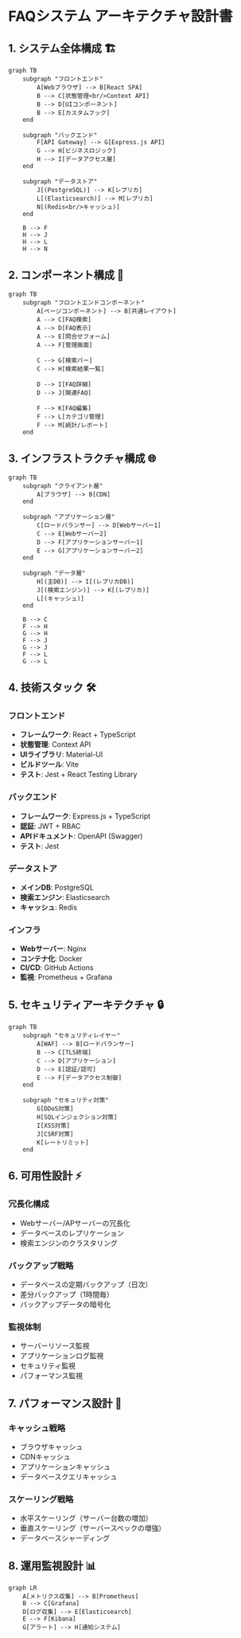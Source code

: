 # FAQシステム アーキテクチャ設計書

## 1. システム全体構成 🏗️

```mermaid
graph TB
    subgraph "フロントエンド"
        A[Webブラウザ] --> B[React SPA]
        B --> C[状態管理<br/>Context API]
        B --> D[UIコンポーネント]
        B --> E[カスタムフック]
    end
    
    subgraph "バックエンド"
        F[API Gateway] --> G[Express.js API]
        G --> H[ビジネスロジック]
        H --> I[データアクセス層]
    end
    
    subgraph "データストア"
        J[(PostgreSQL)] --> K[レプリカ]
        L[(Elasticsearch)] --> M[レプリカ]
        N[(Redis<br/>キャッシュ)]
    end
    
    B --> F
    H --> J
    H --> L
    H --> N
```

## 2. コンポーネント構成 🧩

```mermaid
graph TB
    subgraph "フロントエンドコンポーネント"
        A[ページコンポーネント] --> B[共通レイアウト]
        A --> C[FAQ検索]
        A --> D[FAQ表示]
        A --> E[問合せフォーム]
        A --> F[管理画面]
        
        C --> G[検索バー]
        C --> H[検索結果一覧]
        
        D --> I[FAQ詳細]
        D --> J[関連FAQ]
        
        F --> K[FAQ編集]
        F --> L[カテゴリ管理]
        F --> M[統計/レポート]
    end
```

## 3. インフラストラクチャ構成 🌐

```mermaid
graph TB
    subgraph "クライアント層"
        A[ブラウザ] --> B[CDN]
    end
    
    subgraph "アプリケーション層"
        C[ロードバランサー] --> D[Webサーバー1]
        C --> E[Webサーバー2]
        D --> F[アプリケーションサーバー1]
        E --> G[アプリケーションサーバー2]
    end
    
    subgraph "データ層"
        H[(主DB)] --> I[(レプリカDB)]
        J[(検索エンジン)] --> K[(レプリカ)]
        L[(キャッシュ)]
    end
    
    B --> C
    F --> H
    G --> H
    F --> J
    G --> J
    F --> L
    G --> L
```

## 4. 技術スタック 🛠️

### フロントエンド
- **フレームワーク**: React + TypeScript
- **状態管理**: Context API
- **UIライブラリ**: Material-UI
- **ビルドツール**: Vite
- **テスト**: Jest + React Testing Library

### バックエンド
- **フレームワーク**: Express.js + TypeScript
- **認証**: JWT + RBAC
- **APIドキュメント**: OpenAPI (Swagger)
- **テスト**: Jest

### データストア
- **メインDB**: PostgreSQL
- **検索エンジン**: Elasticsearch
- **キャッシュ**: Redis

### インフラ
- **Webサーバー**: Nginx
- **コンテナ化**: Docker
- **CI/CD**: GitHub Actions
- **監視**: Prometheus + Grafana

## 5. セキュリティアーキテクチャ 🔒

```mermaid
graph TB
    subgraph "セキュリティレイヤー"
        A[WAF] --> B[ロードバランサー]
        B --> C[TLS終端]
        C --> D[アプリケーション]
        D --> E[認証/認可]
        E --> F[データアクセス制御]
    end
    
    subgraph "セキュリティ対策"
        G[DDoS対策]
        H[SQLインジェクション対策]
        I[XSS対策]
        J[CSRF対策]
        K[レートリミット]
    end
```

## 6. 可用性設計 ⚡

### 冗長化構成
- Webサーバー/APサーバーの冗長化
- データベースのレプリケーション
- 検索エンジンのクラスタリング

### バックアップ戦略
- データベースの定期バックアップ（日次）
- 差分バックアップ（1時間毎）
- バックアップデータの暗号化

### 監視体制
- サーバーリソース監視
- アプリケーションログ監視
- セキュリティ監視
- パフォーマンス監視

## 7. パフォーマンス設計 🚀

### キャッシュ戦略
- ブラウザキャッシュ
- CDNキャッシュ
- アプリケーションキャッシュ
- データベースクエリキャッシュ

### スケーリング戦略
- 水平スケーリング（サーバー台数の増加）
- 垂直スケーリング（サーバースペックの増強）
- データベースシャーディング

## 8. 運用監視設計 📊

```mermaid
graph LR
    A[メトリクス収集] --> B[Prometheus]
    B --> C[Grafana]
    D[ログ収集] --> E[Elasticsearch]
    E --> F[Kibana]
    G[アラート] --> H[通知システム]